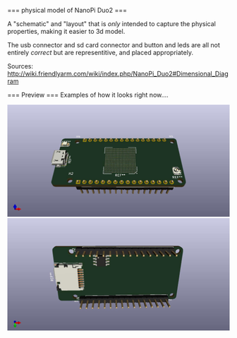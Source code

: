 === physical model of NanoPi Duo2 ===

A "schematic" and "layout" that is _only_ intended to capture the
physical properties, making it easier to 3d model.

The usb connector and sd card connector and button and leds are all
not entirely _correct_ but are representitive, and placed appropriately.

Sources:
http://wiki.friendlyarm.com/wiki/index.php/NanoPi_Duo2#Dimensional_Diagram

=== Preview ===
Examples of how it looks right now....

![Example-top-side](example-top.jpg?raw=true "Top side")
![Example-bottom-side](example-bottom.jpg?raw=true "Bottom side")
